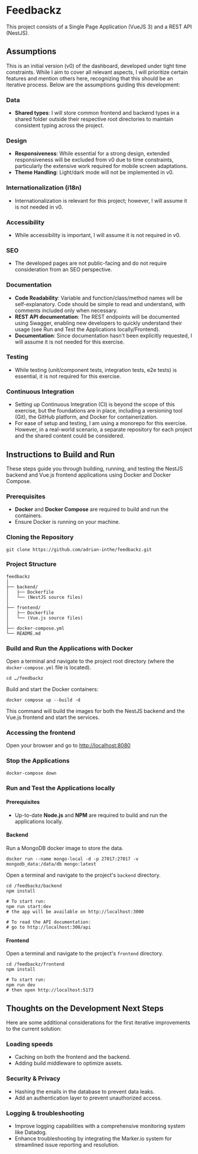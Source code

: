 # Feedbackz

This project consists of a Single Page Application (VueJS 3) and a REST API (NestJS).

## Assumptions

This is an initial version (v0) of the dashboard, developed under tight time constraints. While I aim to cover all relevant aspects, I will prioritize certain features and mention others here, recognizing that this should be an iterative process. Below are the assumptions guiding this development:

### Data
- **Shared types**: I will store common frontend and backend types in a shared folder outside their respective root directories to maintain consistent typing across the project.

### Design
- **Responsiveness**: While essential for a strong design, extended responsiveness will be excluded from v0 due to time constraints, particularly the extensive work required for mobile screen adaptations.
- **Theme Handling**: Light/dark mode will not be implemented in v0.

### Internationalization (i18n)
- Internationalization is relevant for this project; however, I will assume it is not needed in v0.

### Accessibility
- While accessibility is important, I will assume it is not required in v0.

### SEO
- The developed pages are not public-facing and do not require consideration from an SEO perspective.

### Documentation
- **Code Readability**: Variable and function/class/method names will be self-explanatory. Code should be simple to read and understand, with comments included only when necessary.
- **REST API documentation**: The REST endpoints will be documented using Swagger, enabling new developers to quickly understand their usage (see Run and Test the Applications locally/Frontend).
- **Documentation**: Since documentation hasn't been explicitly requested, I will assume it is not needed for this exercise.

### Testing
- While testing (unit/component tests, integration tests, e2e tests) is essential, it is not required for this exercise.

### Continuous Integration
- Setting up Continuous Integration (CI) is beyond the scope of this exercise, but the foundations are in place, including a versioning tool (Git), the GitHub platform, and Docker for containerization.
- For ease of setup and testing, I am using a monorepo for this exercise. However, in a real-world scenario, a separate repository for each project and the shared content could be considered.

## Instructions to Build and Run

These steps guide you through building, running, and testing the NestJS backend and Vue.js frontend applications using Docker and Docker Compose.

### Prerequisites

- **Docker** and **Docker Compose** are required to build and run the containers.
- Ensure Docker is running on your machine.

### Cloning the Repository

    git clone https://github.com/adrian-inthe/feedbackz.git

### Project Structure

    feedbackz
    │
    ├── backend/
    │   ├── Dockerfile
    │   └── (NestJS source files)
    │
    ├── frontend/
    │   ├── Dockerfile
    │   └── (Vue.js source files)
    │
    ├── docker-compose.yml
    └── README.md

###  Build and Run the Applications with Docker

Open a terminal and navigate to the project root directory (where the `docker-compose.yml` file is located).

    cd …/feedbackz

Build and start the Docker containers:

    docker compose up --build -d

This command will build the images for both the NestJS backend and the Vue.js frontend and start the services.

### Accessing the frontend

Open your browser and go to [http://localhost:8080](http://localhost:8080)

### Stop the Applications

    docker-compose down

### Run and Test the Applications locally

#### Prerequisites

- Up-to-date **Node.js** and **NPM** are required to build and run the applications locally.

#### Backend

Run a MongoDB docker image to store the data.

    docker run --name mongo-local -d -p 27017:27017 -v mongodb_data:/data/db mongo:latest

Open a terminal and navigate to the project's `backend` directory.

    cd /feedbackz/backend
    npm install
    
    # To start run:
    npm run start:dev 
    # the app will be available on http://localhost:3000

    # To read the API documentation:
    # go to http://localhost:300/api

#### Frontend

Open a terminal and navigate to the project's `frontend` directory.

    cd /feedbackz/frontend
    npm install
    
    # To start run:
    npm run dev 
    # then open http://localhost:5173

## Thoughts on the Development Next Steps

Here are some additional considerations for the first iterative improvements to the current solution:

### Loading speeds
- Caching on both the frontend and the backend.
- Adding build middleware to optimize assets.

### Security & Privacy
- Hashing the emails in the database to prevent data leaks.
- Add an authentication layer to prevent unauthorized access.

### Logging & troubleshooting
- Improve logging capabilities with a comprehensive monitoring system like Datadog.
- Enhance troubleshooting by integrating the Marker.io system for streamlined issue reporting and resolution.
